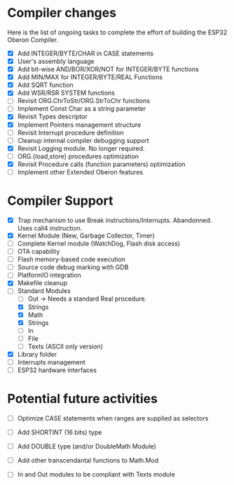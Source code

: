 # Compiler changes

Here is the list of ongoing tasks to complete the effort of building the ESP32 Oberon Compiler.

- [x] Add INTEGER/BYTE/CHAR in CASE statements
- [x] User's assembly language
- [x] Add bit-wise AND/BOR/XOR/NOT for INTEGER/BYTE functions
- [x] Add MIN/MAX for INTEGER/BYTE/REAL Functions
- [x] Add SQRT function
- [x] Add WSR/RSR SYSTEM functions
- [ ] Revisit ORG.ChrToStr/ORG.StrToChr functions
- [ ] Implement Const Char as a string parameter
- [x] Revisit Types descriptor
- [x] Implement Pointers management structure
- [ ] Revisit Interrupt procedure definition
- [ ] Cleanup internal compiler debugging support
- [x] Revisit Logging module. No longer required.
- [ ] ORG.{load,store} procedures optimization
- [x] Revisit Procedure calls (function parameters) optimization
- [ ] Implement other Extended Oberon features
 
# Compiler Support

- [x] Trap mechanism to use Break instructions/Interrupts. Abandonned. Uses call4 instruction.
- [x] Kernel Module (New, Garbage Collector, Timer)
- [ ] Complete Kernel module (WatchDog, Flash disk access)
- [ ] OTA capability
- [ ] Flash memory-based code execution
- [ ] Source code debug marking with GDB
- [ ] PlatformIO integration
- [x] Makefile cleanup
- [ ] Standard Modules
  + [ ] Out -> Needs a standard Real procedure.
  + [x] Strings
  + [x] Math
  + [x] Strings
  + [ ] In
  + [ ] File
  + [ ] Texts (ASCII only version)
- [x] Library folder
- [ ] Interrupts management
- [ ] ESP32 hardware interfaces

# Potential future activities

- [ ] Optimize CASE statements when ranges are supplied as selectors
- [ ] Add SHORTINT (16 bits) type 
- [ ] Add DOUBLE type (and/or DoubleMath Module)
- [ ] Add other transcendantal functions to Math.Mod
- [ ] In and Out modules to be compliant with Texts module

 